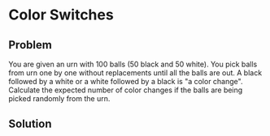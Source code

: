 # Color Switches

## Problem

You are given an urn with 100 balls (50 black and 50 white). You pick balls from urn one by one without replacements until all the balls are out. A black followed by a white or a white followed by a black is "a color change". Calculate the expected number of color changes if the balls are being picked randomly from the urn. 

## Solution



